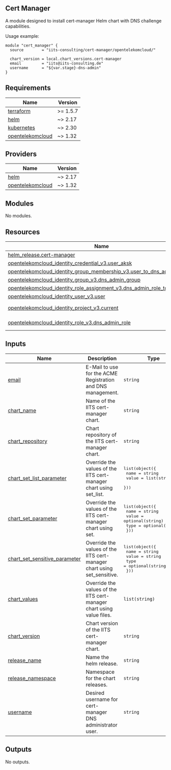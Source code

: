 ## Cert Manager

A module designed to install cert-manager Helm chart with DNS challenge capabilities.

Usage example:

```hcl
module "cert_manager" {
  source        = "iits-consulting/cert-manager/opentelekomcloud/"

  chart_version = local.chart_versions.cert-manager
  email         = "iits@iits-consulting.de"
  username      = "${var.stage}-dns-admin"
}
```

<!-- BEGIN_TF_DOCS -->
## Requirements

| Name | Version |
|------|---------|
| <a name="requirement_terraform"></a> [terraform](#requirement\_terraform) | >= 1.5.7 |
| <a name="requirement_helm"></a> [helm](#requirement\_helm) | ~> 2.17 |
| <a name="requirement_kubernetes"></a> [kubernetes](#requirement\_kubernetes) | ~> 2.30 |
| <a name="requirement_opentelekomcloud"></a> [opentelekomcloud](#requirement\_opentelekomcloud) | ~> 1.32 |

## Providers

| Name | Version |
|------|---------|
| <a name="provider_helm"></a> [helm](#provider\_helm) | ~> 2.17 |
| <a name="provider_opentelekomcloud"></a> [opentelekomcloud](#provider\_opentelekomcloud) | ~> 1.32 |

## Modules

No modules.

## Resources

| Name | Type |
|------|------|
| [helm_release.cert-manager](https://registry.terraform.io/providers/hashicorp/helm/latest/docs/resources/release) | resource |
| [opentelekomcloud_identity_credential_v3.user_aksk](https://registry.terraform.io/providers/opentelekomcloud/opentelekomcloud/latest/docs/resources/identity_credential_v3) | resource |
| [opentelekomcloud_identity_group_membership_v3.user_to_dns_admin_group](https://registry.terraform.io/providers/opentelekomcloud/opentelekomcloud/latest/docs/resources/identity_group_membership_v3) | resource |
| [opentelekomcloud_identity_group_v3.dns_admin_group](https://registry.terraform.io/providers/opentelekomcloud/opentelekomcloud/latest/docs/resources/identity_group_v3) | resource |
| [opentelekomcloud_identity_role_assignment_v3.dns_admin_role_to_dns_group](https://registry.terraform.io/providers/opentelekomcloud/opentelekomcloud/latest/docs/resources/identity_role_assignment_v3) | resource |
| [opentelekomcloud_identity_user_v3.user](https://registry.terraform.io/providers/opentelekomcloud/opentelekomcloud/latest/docs/resources/identity_user_v3) | resource |
| [opentelekomcloud_identity_project_v3.current](https://registry.terraform.io/providers/opentelekomcloud/opentelekomcloud/latest/docs/data-sources/identity_project_v3) | data source |
| [opentelekomcloud_identity_role_v3.dns_admin_role](https://registry.terraform.io/providers/opentelekomcloud/opentelekomcloud/latest/docs/data-sources/identity_role_v3) | data source |

## Inputs

| Name | Description | Type | Default | Required |
|------|-------------|------|---------|:--------:|
| <a name="input_email"></a> [email](#input\_email) | E-Mail to use for the ACME Registration and DNS management. | `string` | n/a | yes |
| <a name="input_chart_name"></a> [chart\_name](#input\_chart\_name) | Name of the IITS cert-manager chart. | `string` | `"cert-manager"` | no |
| <a name="input_chart_repository"></a> [chart\_repository](#input\_chart\_repository) | Chart repository of the IITS cert-manager chart. | `string` | `"https://charts.iits.tech"` | no |
| <a name="input_chart_set_list_parameter"></a> [chart\_set\_list\_parameter](#input\_chart\_set\_list\_parameter) | Override the values of the IITS cert-manager chart using set\_list. | <pre>list(object({<br/>    name  = string<br/>    value = list(string)<br/>  }))</pre> | `[]` | no |
| <a name="input_chart_set_parameter"></a> [chart\_set\_parameter](#input\_chart\_set\_parameter) | Override the values of the IITS cert-manager chart using set. | <pre>list(object({<br/>    name  = string<br/>    value = optional(string)<br/>    type  = optional(string)<br/>  }))</pre> | `[]` | no |
| <a name="input_chart_set_sensitive_parameter"></a> [chart\_set\_sensitive\_parameter](#input\_chart\_set\_sensitive\_parameter) | Override the values of the IITS cert-manager chart using set\_sensitive. | <pre>list(object({<br/>    name  = string<br/>    value = string<br/>    type  = optional(string)<br/>  }))</pre> | `[]` | no |
| <a name="input_chart_values"></a> [chart\_values](#input\_chart\_values) | Override the values of the IITS cert-manager chart using value files. | `list(string)` | `[]` | no |
| <a name="input_chart_version"></a> [chart\_version](#input\_chart\_version) | Chart version of the IITS cert-manager chart. | `string` | `"1.16.1"` | no |
| <a name="input_release_name"></a> [release\_name](#input\_release\_name) | Name the helm release. | `string` | `"cert-manager"` | no |
| <a name="input_release_namespace"></a> [release\_namespace](#input\_release\_namespace) | Namespace for the chart releases. | `string` | `"cert-manager"` | no |
| <a name="input_username"></a> [username](#input\_username) | Desired username for cert-manager DNS administrator user. | `string` | `"cert-manager-dns-admin"` | no |

## Outputs

No outputs.
<!-- END_TF_DOCS -->
